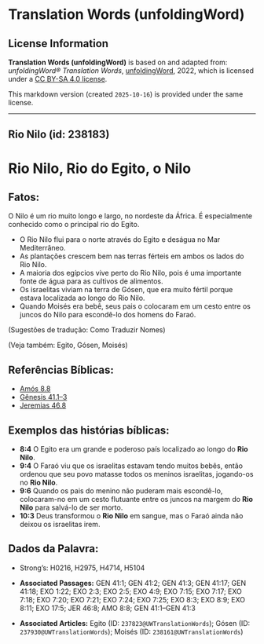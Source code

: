 # Translation Words (unfoldingWord)

## License Information

**Translation Words (unfoldingWord)** is based on and adapted from: _unfoldingWord® Translation Words_, [unfoldingWord](https://unfoldingword.org/utw), 2022, which is licensed under a [CC BY-SA 4.0 license](https://creativecommons.org/licenses/by-sa/4.0/legalcode.en).

This markdown version (created `2025-10-16`) is provided under the same license.



--------------------------------

## Rio Nilo (id: 238183)

Rio Nilo, Rio do Egito, o Nilo
==============================

Fatos:
------

O Nilo é um rio muito longo e largo, no nordeste da África. É especialmente conhecido como o principal rio do Egito.

* O Rio Nilo flui para o norte através do Egito e deságua no Mar Mediterrâneo.
* As plantações crescem bem nas terras férteis em ambos os lados do Rio Nilo.
* A maioria dos egípcios vive perto do Rio Nilo, pois é uma importante fonte de água para as cultivos de alimentos.
* Os israelitas viviam na terra de Gósen, que era muito fértil porque estava localizada ao longo do Rio Nilo.
* Quando Moisés era bebê, seus pais o colocaram em um cesto entre os juncos do Nilo para escondê\-lo dos homens do Faraó.

(Sugestões de tradução: Como Traduzir Nomes)

(Veja também: Egito, Gósen, Moisés)

Referências Bíblicas:
---------------------

* [Amós 8\.8](https://ref.ly/Amos8:8)
* [Gênesis 41\.1–3](https://ref.ly/Gen41:1-Gen41:3)
* [Jeremias 46\.8](https://ref.ly/Jer46:8)

Exemplos das histórias bíblicas:
--------------------------------

* **8:4** O Egito era um grande e poderoso país localizado ao longo do **Rio Nilo**.
* **9:4** O Faraó viu que os israelitas estavam tendo muitos bebês, então ordenou que seu povo matasse todos os meninos israelitas, jogando\-os no **Rio Nilo**.
* **9:6** Quando os pais do menino não puderam mais escondê\-lo, colocaram\-no em um cesto flutuante entre os juncos na margem do **Rio Nilo** para salvá\-lo de ser morto.
* **10:3** Deus transformou o **Rio Nilo** em sangue, mas o Faraó ainda não deixou os israelitas irem.

Dados da Palavra:
-----------------

* Strong’s: H0216, H2975, H4714, H5104

* **Associated Passages:** GEN 41:1; GEN 41:2; GEN 41:3; GEN 41:17; GEN 41:18; EXO 1:22; EXO 2:3; EXO 2:5; EXO 4:9; EXO 7:15; EXO 7:17; EXO 7:18; EXO 7:20; EXO 7:21; EXO 7:24; EXO 7:25; EXO 8:3; EXO 8:9; EXO 8:11; EXO 17:5; JER 46:8; AMO 8:8; GEN 41:1–GEN 41:3
* **Associated Articles:** Egito (ID: `237823@UWTranslationWords`); Gósen (ID: `237930@UWTranslationWords`); Moisés (ID: `238161@UWTranslationWords`)

